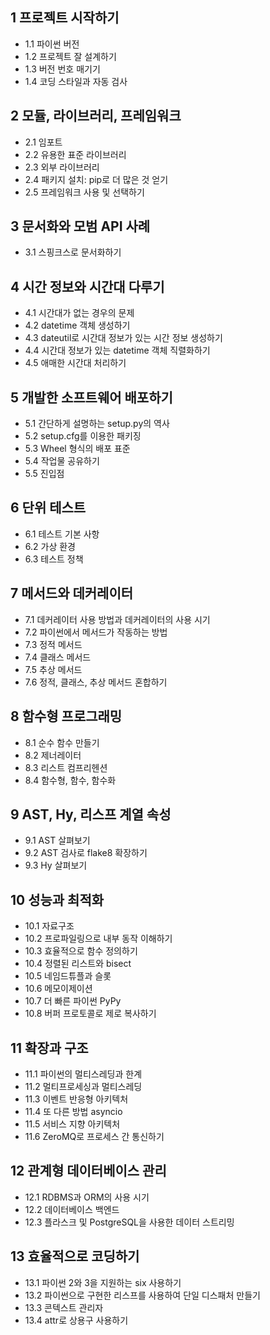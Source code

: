 ## 1 프로젝트 시작하기
* 1.1 파이썬 버전
* 1.2 프로젝트 잘 설계하기
* 1.3 버전 번호 매기기
* 1.4 코딩 스타일과 자동 검사


## 2 모듈, 라이브러리, 프레임워크
* 2.1 임포트
* 2.2 유용한 표준 라이브러리
* 2.3 외부 라이브러리
* 2.4 패키지 설치: pip로 더 많은 것 얻기
* 2.5 프레임워크 사용 및 선택하기


## 3 문서화와 모범 API 사례
* 3.1 스핑크스로 문서화하기


## 4 시간 정보와 시간대 다루기
* 4.1 시간대가 없는 경우의 문제
* 4.2 datetime 객체 생성하기
* 4.3 dateutil로 시간대 정보가 있는 시간 정보 생성하기
* 4.4 시간대 정보가 있는 datetime 객체 직렬화하기
* 4.5 애매한 시간대 처리하기


## 5 개발한 소프트웨어 배포하기
* 5.1 간단하게 설명하는 setup.py의 역사
* 5.2 setup.cfg를 이용한 패키징
* 5.3 Wheel 형식의 배포 표준
* 5.4 작업물 공유하기
* 5.5 진입점


## 6 단위 테스트
* 6.1 테스트 기본 사항
* 6.2 가상 환경
* 6.3 테스트 정책


## 7 메서드와 데커레이터
* 7.1 데커레이터 사용 방법과 데커레이터의 사용 시기
* 7.2 파이썬에서 메서드가 작동하는 방법
* 7.3 정적 메서드
* 7.4 클래스 메서드
* 7.5 추상 메서드
* 7.6 정적, 클래스, 추상 메서드 혼합하기


## 8 함수형 프로그래밍
* 8.1 순수 함수 만들기
* 8.2 제너레이터
* 8.3 리스트 컴프리헨션
* 8.4 함수형, 함수, 함수화


## 9 AST, Hy, 리스프 계열 속성
* 9.1 AST 살펴보기
* 9.2 AST 검사로 flake8 확장하기
* 9.3 Hy 살펴보기


## 10 성능과 최적화
* 10.1 자료구조
* 10.2 프로파일링으로 내부 동작 이해하기
* 10.3 효율적으로 함수 정의하기
* 10.4 정렬된 리스트와 bisect
* 10.5 네임드튜플과 슬롯
* 10.6 메모이제이션
* 10.7 더 빠른 파이썬 PyPy
* 10.8 버퍼 프로토콜로 제로 복사하기


## 11 확장과 구조
* 11.1 파이썬의 멀티스레딩과 한계
* 11.2 멀티프로세싱과 멀티스레딩
* 11.3 이벤트 반응형 아키텍처
* 11.4 또 다른 방법 asyncio
* 11.5 서비스 지향 아키텍처
* 11.6 ZeroMQ로 프로세스 간 통신하기


## 12 관계형 데이터베이스 관리
* 12.1 RDBMS과 ORM의 사용 시기
* 12.2 데이터베이스 백엔드
* 12.3 플라스크 및 PostgreSQL을 사용한 데이터 스트리밍


## 13 효율적으로 코딩하기
* 13.1 파이썬 2와 3을 지원하는 six 사용하기
* 13.2 파이썬으로 구현한 리스프를 사용하여 단일 디스패처 만들기
* 13.3 콘텍스트 관리자
* 13.4 attr로 상용구 사용하기 